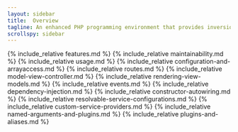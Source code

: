```yaml
---
layout: sidebar
title:  Overview
tagline: An enhanced PHP programming environment that provides inversion of control of a web application or any function
scrollspy: sidebar
---
```

{% include_relative features.md %}
{% include_relative maintainability.md %}
{% include_relative usage.md %}
{% include_relative configuration-and-arrayaccess.md %}
{% include_relative routes.md %}
{% include_relative model-view-controller.md %}
{% include_relative rendering-view-models.md %}
{% include_relative events.md %}
{% include_relative dependency-injection.md %}
{% include_relative constructor-autowiring.md %}
{% include_relative resolvable-service-configurations.md %}
{% include_relative custom-service-providers.md %}
{% include_relative named-arguments-and-plugins.md %}
{% include_relative plugins-and-aliases.md %}
